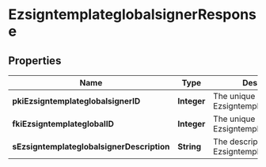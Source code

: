 

# EzsigntemplateglobalsignerResponse

## Properties

Name | Type | Description | Notes
------------ | ------------- | ------------- | -------------
**pkiEzsigntemplateglobalsignerID** | **Integer** | The unique ID of the Ezsigntemplateglobalsigner | 
**fkiEzsigntemplateglobalID** | **Integer** | The unique ID of the Ezsigntemplateglobal | 
**sEzsigntemplateglobalsignerDescription** | **String** | The description of the Ezsigntemplateglobalsigner | 




